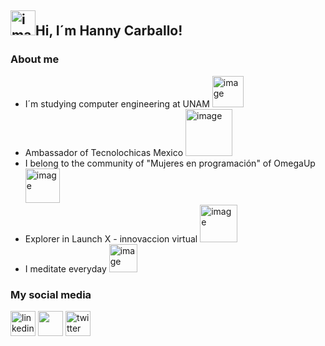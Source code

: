 ## <img width="40" alt="image" src="https://media3.giphy.com/media/PhE9yZiXP0tGgK3vcP/giphy.webp?cid=ecf05e47a7vu027l7rgc0xeux1v3jhplzq3xol1xd8tmto1i&rid=giphy.webp&ct=s">Hi, I´m Hanny Carballo!

### About me
- I´m studying computer engineering at UNAM <img width="50" alt="image" src="https://media4.giphy.com/media/WFZvB7VIXBgiz3oDXE/200w.webp?cid=ecf05e474pgymzrnic5t12qbdaul9te7akqpthvc6krmpdhx&rid=200w.webp&ct=s">
- Ambassador of Tecnolochicas Mexico <img width="75" alt="image" src="https://media4.giphy.com/media/aBeUrQTg0WUBao1efq/200w.webp?cid=ecf05e47zhl86submp6zr99b9bm3epzxwae578y6au6qfkb9&rid=200w.webp&ct=s">
- I belong to the community of "Mujeres en programación" of OmegaUp <img width="55" alt="image" src="https://media4.giphy.com/media/hvpsszdCV8XXGyymxu/giphy.gif?cid=ecf05e47kc5gjpviw2dqoaby5q5ee93fsvf6tbdf44aciq23&rid=giphy.gif&ct=ts">
- Explorer in Launch X - innovaccion virtual <img width="60" alt="image" src="https://media0.giphy.com/media/LOJaOHihqEy6YvohZD/giphy.webp?cid=ecf05e47b5j5rygtqoaqnyyjj0opr8gwamrnua93qo0pr64q&rid=giphy.webp&ct=s">
- I meditate everyday <img width="45" alt="image" src="https://media3.giphy.com/media/YquS96oIvfE0KXl8oV/200w.webp?cid=ecf05e476uumxvof4opvbz6pz4mcv0vj3ddntnawnq1241l9&rid=200w.webp&ct=s">

### My social media

[<img src='https://user-images.githubusercontent.com/89166148/168693157-6e81b294-b7d4-42dd-b6f2-a188866e9f9d.png' alt='linkedin' height='40'>](https://www.linkedin.com/in/hanny-carballo-ram%C3%ADrez-ba73b7220/)  [<img src='https://user-images.githubusercontent.com/89166148/168695817-04def6dc-ef18-4294-b4f4-69ee84667497.png' height='40'>](https://www.instagram.com/hey_im_hanny/)  [<img src='https://user-images.githubusercontent.com/89166148/168693150-f8221070-34e0-412a-8a32-065f1b1b7daf.png' alt='twitter' height='40'>](https://twitter.com/CarballoHanny)  
